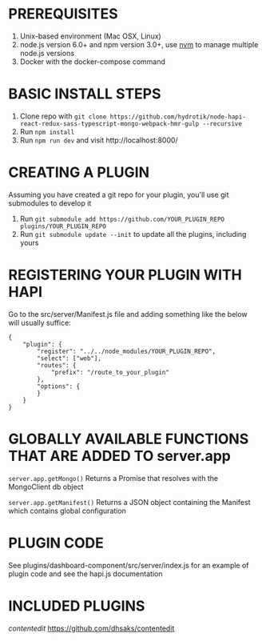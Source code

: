 # PREREQUISITES
1. Unix-based environment (Mac OSX, Linux)
2. node.js version 6.0+ and npm version 3.0+, use [nvm](https://github.com/creationix/nvm) to manage multiple node.js versions
3. Docker with the docker-compose command

# BASIC INSTALL STEPS
1. Clone repo with `git clone https://github.com/hydrotik/node-hapi-react-redux-sass-typescript-mongo-webpack-hmr-gulp --recursive`
2. Run `npm install`
3. Run `npm run dev` and visit http://localhost:8000/

# CREATING A PLUGIN
Assuming you have created a git repo for your plugin, you'll use git submodules to develop it
1. Run `git submodule add https://github.com/YOUR_PLUGIN_REPO plugins/YOUR_PLUGIN_REPO`
2. Run `git submodule update --init` to update all the plugins, including yours

# REGISTERING YOUR PLUGIN WITH HAPI
Go to the src/server/Manifest.js file and adding something like the below will usually suffice:
```
{
    "plugin": {
        "register": "../../node_modules/YOUR_PLUGIN_REPO",
        "select": ["web"],
        "routes": {
            "prefix": "/route_to_your_plugin"
        },
        "options": {
        }
    }
}
```
# GLOBALLY AVAILABLE FUNCTIONS THAT ARE ADDED TO server.app 
`server.app.getMongo()` Returns a Promise that resolves with the MongoClient db object

`server.app.getManifest()` Returns a JSON object containing the Manifest which contains global configuration

# PLUGIN CODE
See plugins/dashboard-component/src/server/index.js for an example of plugin code and see the hapi.js documentation

# INCLUDED PLUGINS
*contentedit* https://github.com/dhsaks/contentedit
